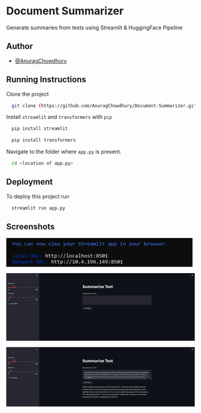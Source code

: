 
# Document Summarizer

Generate summaries from texts using Streamlit & HuggingFace Pipeline


## Author

- [@AnuragChowdhury](https://www.github.com/AnuragChowdhury)


## Running Instructions
Clone the project
```bash
  git clone (https://github.com/AnuragChowdhury/Document-Summarizer.git)
  ```

Install `streamlit` and `transformers` with `pip`
```bash
  pip install streamlit
  ```
```bash
  pip install transformers
  ```
Navigate to the folder where `app.py` is present.
```bash
  cd <location of app.py>
  ```    

## Deployment

To deploy this project run

```bash
  streamlit run app.py
```


## Screenshots

![App Screenshot](https://github.com/AnuragChowdhury/Document-Summarizer/blob/main/run.png)

![App Screenshot](https://github.com/AnuragChowdhury/Document-Summarizer/blob/main/summarize.png)

![App Screenshot](https://github.com/AnuragChowdhury/Document-Summarizer/blob/main/summarize_output.png)

